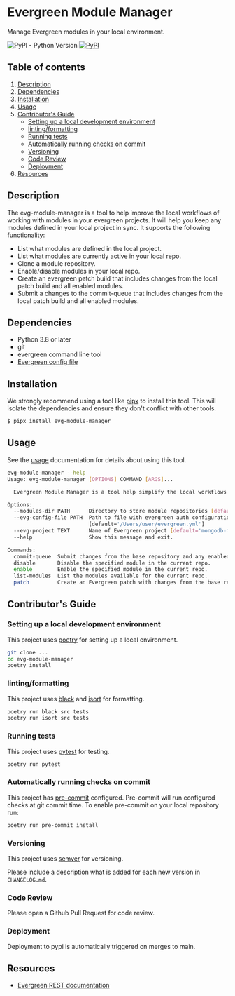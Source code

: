 # Evergreen Module Manager

Manage Evergreen modules in your local environment.

![PyPI - Python Version](https://img.shields.io/pypi/pyversions/evg-module-manager) [![PyPI](https://img.shields.io/pypi/v/evg-module-manager.svg)](https://pypi.org/project/evg-module-manager/)

## Table of contents

1. [Description](#description)
2. [Dependencies](#dependencies)
3. [Installation](#installation)
4. [Usage](#usage)
5. [Contributor's Guide](#contributors-guide)
    - [Setting up a local development environment](#setting-up-a-local-development-environment)
    - [linting/formatting](#lintingformatting)
    - [Running tests](#running-tests)
    - [Automatically running checks on commit](#automatically-running-checks-on-commit)
    - [Versioning](#versioning)
    - [Code Review](#code-review)
    - [Deployment](#deployment)
6. [Resources](#resources)

## Description

The evg-module-manager is a tool to help improve the local workflows of working with modules in
your evergreen projects. It will help you keep any modules defined in your local project in sync.
It supports the following functionality:

* List what modules are defined in the local project.
* List what modules are currently active in your local repo.
* Clone a module repository.
* Enable/disable modules in your local repo.
* Create an evergreen patch build that includes changes from the local patch build and all enabled
  modules.
* Submit a changes to the commit-queue that includes changes from the local patch build and all
  enabled modules.

## Dependencies

* Python 3.8 or later
* git
* evergreen command line tool
* [Evergreen config file](https://github.com/evergreen-ci/evergreen/wiki/Using-the-Command-Line-Tool#downloading-the-command-line-tool)

## Installation

We strongly recommend using a tool like [pipx](https://pypa.github.io/pipx/) to install
this tool. This will isolate the dependencies and ensure they don't conflict with other tools.

```bash
$ pipx install evg-module-manager
```

## Usage

See the [usage](docs/usage.md) documentation for details about using this tool.

```bash
evg-module-manager --help
Usage: evg-module-manager [OPTIONS] COMMAND [ARGS]...

  Evergreen Module Manager is a tool help simplify the local workflows of evergreen modules.

Options:
  --modules-dir PATH      Directory to store module repositories [default='..']
  --evg-config-file PATH  Path to file with evergreen auth configuration
                          [default='/Users/user/evergreen.yml']
  --evg-project TEXT      Name of Evergreen project [default='mongodb-mongo-master']
  --help                  Show this message and exit.

Commands:
  commit-queue  Submit changes from the base repository and any enabled modules to the...
  disable       Disable the specified module in the current repo.
  enable        Enable the specified module in the current repo.
  list-modules  List the modules available for the current repo.
  patch         Create an Evergreen patch with changes from the base repo and any enabled...
```

## Contributor's Guide

### Setting up a local development environment

This project uses [poetry](https://python-poetry.org/) for setting up a local environment.

```bash
git clone ...
cd evg-module-manager
poetry install
```

### linting/formatting

This project uses [black](https://black.readthedocs.io/en/stable/) and
[isort](https://pycqa.github.io/isort/) for formatting.

```bash
poetry run black src tests
poetry run isort src tests
```

### Running tests

This project uses [pytest](https://docs.pytest.org/en/6.2.x/) for testing.

```bash
poetry run pytest
```

### Automatically running checks on commit

This project has [pre-commit](https://pre-commit.com/) configured. Pre-commit will run
configured checks at git commit time. To enable pre-commit on your local repository run:

```bash
poetry run pre-commit install
```

### Versioning

This project uses [semver](https://semver.org/) for versioning.

Please include a description what is added for each new version in `CHANGELOG.md`.

### Code Review

Please open a Github Pull Request for code review.

### Deployment

Deployment to pypi is automatically triggered on merges to main.

## Resources

* [Evergreen REST documentation](https://github.com/evergreen-ci/evergreen/wiki/REST-V2-Usage)

